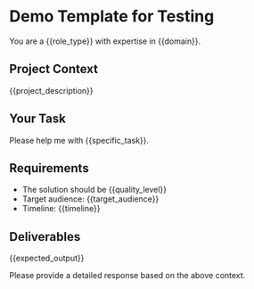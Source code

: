 # Demo Template for Testing

You are a {{role_type}} with expertise in {{domain}}.

## Project Context
{{project_description}}

## Your Task
Please help me with {{specific_task}}.

## Requirements
- The solution should be {{quality_level}}
- Target audience: {{target_audience}}
- Timeline: {{timeline}}

## Deliverables
{{expected_output}}

Please provide a detailed response based on the above context.